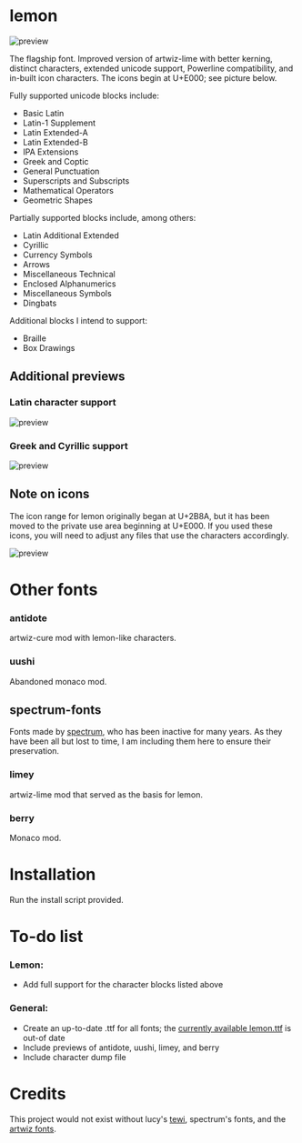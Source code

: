 
# lemon

![preview](https://raw.githubusercontent.com/cmvnd/fonts/master/previews/preview1.png)

The flagship font. Improved version of artwiz-lime with better kerning, distinct characters, extended unicode support, Powerline compatibility, and in-built icon characters. The icons begin at U+E000; see picture below.

Fully supported unicode blocks include:
* Basic Latin
* Latin-1 Supplement
* Latin Extended-A
* Latin Extended-B
* IPA Extensions
* Greek and Coptic
* General Punctuation
* Superscripts and Subscripts
* Mathematical Operators
* Geometric Shapes

Partially supported blocks include, among others:
* Latin Additional Extended
* Cyrillic
* Currency Symbols
* Arrows
* Miscellaneous Technical
* Enclosed Alphanumerics
* Miscellaneous Symbols
* Dingbats

Additional blocks I intend to support:
* Braille
* Box Drawings

## Additional previews

### Latin character support
![preview](https://raw.githubusercontent.com/cmvnd/fonts/master/previews/preview2.png)

### Greek and Cyrillic support
![preview](https://raw.githubusercontent.com/cmvnd/fonts/master/previews/preview2.png)

## Note on icons

The icon range for lemon originally began at U+2B8A, but it has been moved to the private use area beginning at U+E000. If you used these icons, you will need to adjust any files that use the characters accordingly.

![preview](https://raw.githubusercontent.com/cmvnd/fonts/master/previews/icons.png)

# Other fonts

### antidote
artwiz-cure mod with lemon-like characters.

### uushi
Abandoned monaco mod.

## spectrum-fonts
Fonts made by [spectrum](https://github.com/speccy), who has been inactive for many years. As they have been all but lost to time, I am including them here to ensure their preservation.

### limey
artwiz-lime mod that served as the basis for lemon.

### berry
Monaco mod.

# Installation

Run the install script provided.

# To-do list

### Lemon:
* Add full support for the character blocks listed above

### General:
* Create an up-to-date .ttf for all fonts; the [currently available lemon.ttf](https://github.com/fennerm/artwiz-lemon-ttf) is out-of date
* Include previews of antidote, uushi, limey, and berry
* Include character dump file

# Credits

This project would not exist without lucy's [tewi](https://github.com/lucy/tewi-font), spectrum's fonts, and the [artwiz fonts](http://artwizaleczapka.sourceforge.net/).
